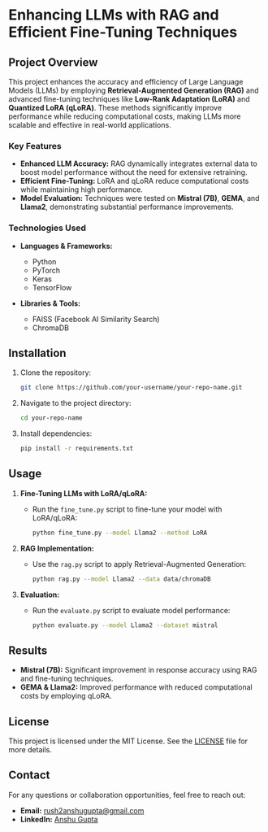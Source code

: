 # Enhancing LLMs with RAG and Efficient Fine-Tuning Techniques

## Project Overview

This project enhances the accuracy and efficiency of Large Language Models (LLMs) by employing **Retrieval-Augmented Generation (RAG)** and advanced fine-tuning techniques like **Low-Rank Adaptation (LoRA)** and **Quantized LoRA (qLoRA)**. These methods significantly improve performance while reducing computational costs, making LLMs more scalable and effective in real-world applications.

### Key Features
- **Enhanced LLM Accuracy:** RAG dynamically integrates external data to boost model performance without the need for extensive retraining.
- **Efficient Fine-Tuning:** LoRA and qLoRA reduce computational costs while maintaining high performance.
- **Model Evaluation:** Techniques were tested on **Mistral (7B)**, **GEMA**, and **Llama2**, demonstrating substantial performance improvements.

### Technologies Used
- **Languages & Frameworks:**  
  - Python  
  - PyTorch  
  - Keras  
  - TensorFlow  

- **Libraries & Tools:**  
  - FAISS (Facebook AI Similarity Search)  
  - ChromaDB  

## Installation

1. Clone the repository:
    ```bash
    git clone https://github.com/your-username/your-repo-name.git
    ```

2. Navigate to the project directory:
    ```bash
    cd your-repo-name
    ```

3. Install dependencies:
    ```bash
    pip install -r requirements.txt
    ```

## Usage

1. **Fine-Tuning LLMs with LoRA/qLoRA:**
    - Run the `fine_tune.py` script to fine-tune your model with LoRA/qLoRA:
      ```bash
      python fine_tune.py --model Llama2 --method LoRA
      ```

2. **RAG Implementation:**
    - Use the `rag.py` script to apply Retrieval-Augmented Generation:
      ```bash
      python rag.py --model Llama2 --data data/chromaDB
      ```

3. **Evaluation:**
    - Run the `evaluate.py` script to evaluate model performance:
      ```bash
      python evaluate.py --model Llama2 --dataset mistral
      ```

## Results

- **Mistral (7B):** Significant improvement in response accuracy using RAG and fine-tuning techniques.
- **GEMA & Llama2:** Improved performance with reduced computational costs by employing qLoRA.

## License

This project is licensed under the MIT License. See the [LICENSE](LICENSE) file for more details.

## Contact

For any questions or collaboration opportunities, feel free to reach out:
- **Email:** [rush2anshugupta@gmail.com](mailto:rush2anshugupta@gmail.com)
- **LinkedIn:** [Anshu Gupta](https://www.linkedin.com/in/anshu-gupta-471431190/)

